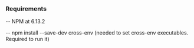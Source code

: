 ### Requirements

-- NPM at 6.13.2

-- npm install --save-dev cross-env
     (needed to set cross-env executables. Required to run it)